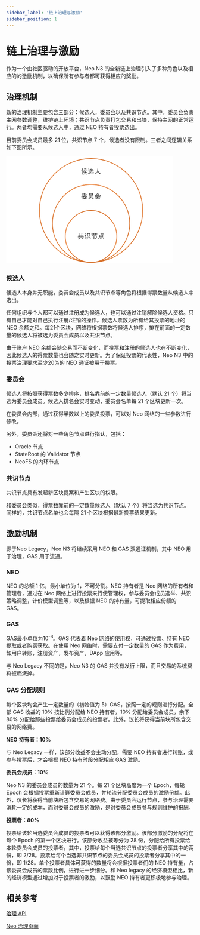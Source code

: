```yaml
---
sidebar_label: '链上治理与激励'
sidebar_position: 1
---
```


# 链上治理与激励

作为一个由社区驱动的开放平台，Neo N3 的全新链上治理引入了多种角色以及相应的的激励机制，以确保所有参与者都可获得相应的奖励。

## 治理机制

新的治理机制主要包含三部分：候选人，委员会以及共识节点。其中，委员会负责主网参数调整，维护链上环境；共识节点负责打包交易和出块，保持主网的正常运行。两者均需要从候选人中，通过 NEO 持有者投票选出。 

目前委员会成员最多 21 位，共识节点 7 个，候选者没有限制。三者之间逻辑关系如下图所示。

![](images/candidateRelationship.png)



### 候选人

候选人本身并无职能，委员会成员以及共识节点等角色将根据得票数量从候选人中选出。 

任何组织与个人都可以通过注册成为候选人，也可以通过注销解除候选人资格。只有自己才能对自己执行注册/注销的操作。候选人票数为所有给其投票的地址的 NEO 余额之和。每21个区块，网络将根据票数将候选人排序，排在前面的一定数量的候选人将被选为委员会成员以及共识节点。

由于账户 NEO 余额会随交易而不断变化，而投票和注册的候选人也在不断变化，因此候选人的得票数量也会随之实时更新。为了保证投票的代表性，Neo N3 中的投票治理要求至少20%的 NEO 通证被用于投票。

### 委员会 

候选人将按照获得票数多少排序，排名靠前的一定数量候选人（默认 21 个）将当选为委员会成员。候选人排名会实时变动，委员会名单每 21 个区块更新一次。 

在委员会内部，通过获得半数以上的委员投票，可以对 Neo 网络的一些参数进行修改。

另外，委员会还将对一些角色节点进行指认，包括：

- Oracle 节点
- StateRoot 的 Validator 节点
- NeoFS 的内环节点 

### 共识节点 

共识节点具有发起新区块提案和产生区块的权限。 

和委员会类似，得票数靠前的一定数量候选人（默认 7 个）将当选为共识节点。同样的，共识节点名单也会每隔 21 个区块根据最新投票结果更新。

## 激励机制

源于Neo Legacy，Neo N3 将继续采用 NEO 和 GAS 双通证机制，其中 NEO 用于治理，GAS 用于流通。

### NEO

NEO 的总额 1 亿，最小单位为 1，不可分割。NEO 持有者是 Neo 网络的所有者和管理者，通过在 Neo 网络上进行投票来行使管理权，参与委员会成员选举、共识策略调整，计价模型调整等，以及根据 NEO 的持有量，可提取相应份额的 GAS。

### GAS

GAS最小单位为10<sup>-8</sup>。GAS 代表着 Neo 网络的使用权，可通过投票、持有 NEO 提取或者购买获取。在使用 Neo 网络时，需要支付一定数量的 GAS 作为费用，如用户转账，注册资产，发布资产，DApp 应用等。

与 Neo Legacy 不同的是，Neo N3 的 GAS 并没有发行上限，而且交易的系统费将被燃烧掉。

### GAS 分配规则  

每个区块均会产生一定数量的（初始值为 5）GAS，按照一定的规则进行分配。全部 GAS 收益的 10% 按比例分配给 NEO 持有者，10% 分配给委员会成员，余下 80% 分配给那些投票给委员会成员的投票者。此外，议长将获得当前块所包含交易的网络费。 

**NEO** **持有者：10%**

与 Neo Legacy 一样，该部分收益不会主动分配，需要 NEO 持有者进行转账，或参与投票后，才会根据 NEO 持有时段分配相应 GAS 激励。 

**委员会成员：10%**

Neo N3 的委员会成员的数量为 21 个。每 21 个区块高度为一个 Epoch，每轮 Epoch 会根据投票重新计算委员会成员，并轮流分配委员会成员的激励份额。此外，议长将获得当前块所包含交易的网络费。由于委员会运行节点，参与治理需要消耗一定的成本，而对委员会成员的激励，是对委员会成员参与规则维护的报酬。

**投票者：80%**

投票给该轮当选委员会成员的投票者可以获得该部分激励。该部分激励的分配将在每个 Epoch 的第一个区块进行。该部分收益被等分为 28 份，分配给所有投票给本轮委员会成员的投票者，其中，投票给每个当选共识节点的投票者分享其中的两份，即 2/28。投票给每个当选非共识节点的委员会成员的投票者分享其中的一份，即 1/28。单个投票者具体可获得的数量将会根据投票者们的 NEO 持有量，占该委员会成员的票数比例，进行进一步细分。和 Neo legacy 的经济模型相比，新的经济模型通过增加对于投票者的激励，以鼓励 NEO 持有者更积极地参与治理。

## 相关参考

[治理 API](../reference/governance_api/index.md)

[Neo 治理页面](https://neo.org/gov)

